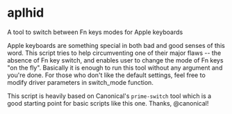 # aplhid
A tool to switch between Fn keys modes for Apple keyboards

Apple keyboards are something special in both bad and good senses of this word. This script tries to help circumventing one of their major flaws -- the absence of Fn key switch, and enables user to change the mode of Fn keys "on the fly". Basically it is enough to run this tool without any argument and you're done. For those who don't like the default settings, feel free to modify driver parameters in switch_mode function.

This script is heavily based on Canonical's `prime-switch` tool which is a good starting point for basic scripts like this one.
Thanks, @canonical!
